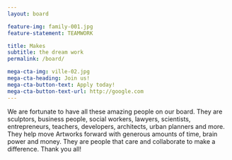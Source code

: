 ```yaml
---
layout: board

feature-img: family-001.jpg
feature-statement: TEAMWORK

title: Makes
subtitle: the dream work
permalink: /board/

mega-cta-img: ville-02.jpg
mega-cta-heading: Join us!
mega-cta-button-text: Apply today!
mega-cta-button-text-url: http://google.com
---
```

We are fortunate to have all these amazing people on our board. They are sculptors, business people, social workers, lawyers, scientists, entrepreneurs, teachers, developers, architects, urban planners and more. They help move Artworks forward with generous amounts of time, brain power and money. They are people that care and collaborate to make a difference. Thank you all!
